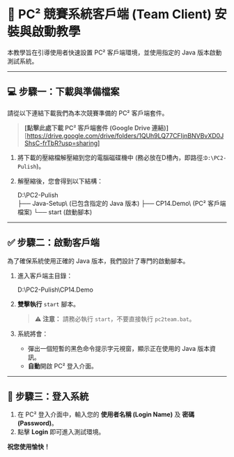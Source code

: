 # 🚀 PC² 競賽系統客戶端 (Team Client) 安裝與啟動教學

本教學旨在引導使用者快速設置 PC² 客戶端環境，並使用指定的 Java 版本啟動測試系統。

---

## 💻 步驟一：下載與準備檔案

請從以下連結下載我們為本次競賽準備的 PC² 客戶端套件。

> **[點擊此處下載 PC² 客戶端套件 (Google Drive 連結)]**
> [https://drive.google.com/drive/folders/1QUh9LQ77CFIjnBNVBvXD0JShsC-frTbR?usp=sharing]

1.  將下載的壓縮檔解壓縮到您的電腦磁碟機中 (務必放在D槽內，即路徑:`D:\PC2-Pulish`)。
2.  解壓縮後，您會得到以下結構：
   
    D:\PC2-Pulish\
    ├── Java-Setup\  (已包含指定的 Java 版本)
    ├── CP14.Demo\   (PC² 客戶端檔案)
    └── start (啟動腳本)

---

## ✅ 步驟二：啟動客戶端

為了確保系統使用正確的 Java 版本，我們設計了專門的啟動腳本。

1.  進入客戶端主目錄：

    D:\PC2-Pulish\CP14.Demo

2.  **雙擊執行** `start` 腳本。
    > **⚠️ 注意：** 請務必執行 `start`，不要直接執行 `pc2team.bat`。

3.  系統將會：
    * 彈出一個短暫的黑色命令提示字元視窗，顯示正在使用的 Java 版本資訊。
    * **自動**開啟 PC² 登入介面。

---

## 🔑 步驟三：登入系統

1.  在 PC² 登入介面中，輸入您的 **使用者名稱 (Login Name)** 及 **密碼 (Password)**。
2.  點擊 **Login** 即可進入測試環境。

**祝您使用愉快！**
